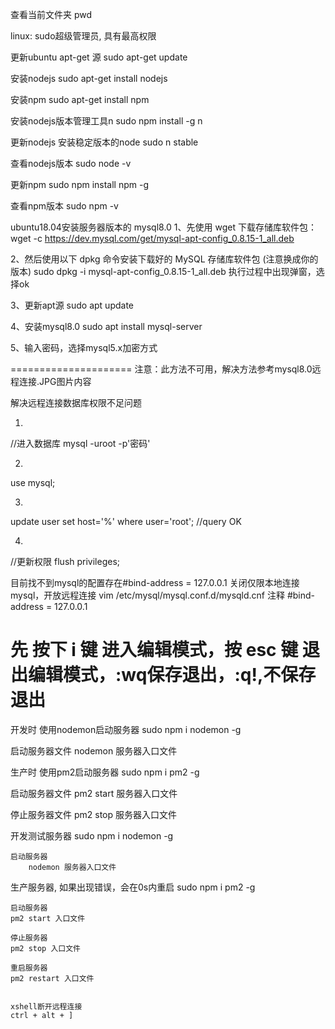 查看当前文件夹
pwd

linux: sudo超级管理员, 具有最高权限

更新ubuntu apt-get 源
sudo apt-get update 

安装nodejs
sudo apt-get install nodejs

安装npm
sudo apt-get install npm

安装nodejs版本管理工具n
sudo npm install -g n

更新nodejs
安装稳定版本的node
sudo n stable

查看nodejs版本
sudo node -v

更新npm
sudo npm install npm -g

查看npm版本
sudo npm -v

ubuntu18.04安装服务器版本的 mysql8.0
1、先使用 wget 下载存储库软件包：
wget -c https://dev.mysql.com/get/mysql-apt-config_0.8.15-1_all.deb


2、然后使用以下 dpkg 命令安装下载好的 MySQL 存储库软件包 (注意换成你的版本)
sudo dpkg -i mysql-apt-config_0.8.15-1_all.deb
执行过程中出现弹窗，选择ok

3、更新apt源
sudo apt update

4、安装mysql8.0
sudo apt install mysql-server

5、输入密码，选择mysql5.x加密方式


=====================
注意：此方法不可用，解决方法参考mysql8.0远程连接.JPG图片内容

解决远程连接数据库权限不足问题

1.
//进入数据库
mysql -uroot -p'密码'

2.
use mysql;

3.
update user set host='%' where user='root';
//query OK

4.
//更新权限
flush privileges;

目前找不到mysql的配置存在#bind-address = 127.0.0.1
关闭仅限本地连接mysql，开放远程连接
vim /etc/mysql/mysql.conf.d/mysqld.cnf
注释 #bind-address            = 127.0.0.1

先 按下 i 键 进入编辑模式，按 esc 键 退出编辑模式，:wq保存退出，:q!,不保存退出
=====================

开发时
使用nodemon启动服务器
sudo npm i nodemon -g

启动服务器文件
nodemon 服务器入口文件

生产时
使用pm2启动服务器
sudo npm i pm2 -g

启动服务器文件
pm2 start 服务器入口文件


停止服务器文件
pm2 stop 服务器入口文件


开发测试服务器
	sudo npm i nodemon -g

	启动服务器
		nodemon 服务器入口文件

生产服务器, 如果出现错误，会在0s内重启
	sudo npm i pm2 -g

	启动服务器
	pm2 start 入口文件

	停止服务器
	pm2 stop 入口文件

	重启服务器
	pm2 restart 入口文件


	xshell断开远程连接
	ctrl + alt + ]